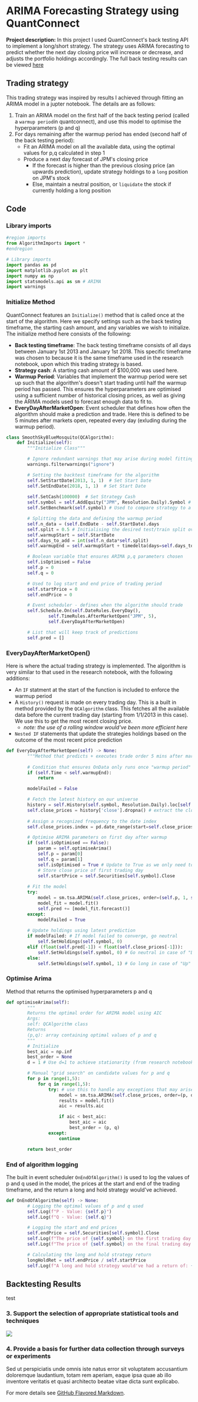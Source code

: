# ARIMA Forecasting Strategy using QuantConnect

**Project description:** In this project I used QuantConnect's back testing API to implement a long/short strategy. The strategy uses ARIMA forecasting to predict whether the next day closing price will increase or decrease, and adjusts the portfolio holdings accordingly. The full back testing results can be viewed [here]()


## Trading strategy

This trading strategy was inspired by results I achieved through fitting an ARIMA model in a jupter notebook. The details are as follows:
1. Train an ARIMA model on the first half of the back testing period (called a `warmup period`in quantconnect), and use this model to optimise the hyperparameters (p and q)
2. For days remaining after the warmup period has ended (second half of the back testing period):
    - Fit an ARIMA model on all the available data, using the optimal values for p,q calculated in step 1
    - Produce a next day forecast of JPM's closing price
      - If the forecast is higher than the previous closing price (an upwards prediction), update strategy holdings to a `long` position on JPM's stock
      - Else, maintain a neutral position, or `liquidate` the stock if currently holding a long position


## Code

### Library imports 

```python
#region imports
from AlgorithmImports import *
#endregion

# Library imports
import pandas as pd
import matplotlib.pyplot as plt
import numpy as np
import statsmodels.api as sm # ARIMA
import warnings
```


### Initialize Method

QuantConnect features an `Initialize()` method that is called once at the start of the algorithm. Here we specify settings such as the back testing timeframe, the starting cash amount, and any variables we wish to initialize. The initialize method here consists of the following:
- **Back testing timeframe**: The back testing timeframe consists of all days between January 1st 2013 and January 1st 2018. This specific timeframe was chosen to because it is the same timeframe used in the research notebook, upon which this trading strategy is based.
- **Strategy cash**: A starting cash amount of $100,000 was used here.
- **Warmup Period**: Variables that implement the warmup period were set up such that the algorithm's doesn't start trading until half the warmup period has passed. This ensures the hyperparameters are optimised using a sufficient number of historical closing prices, as well as giving the ARIMA models used to forecast enough data to fit to.
- **EveryDayAfterMarketOpen**: Event scheduler that defines how often the algorithm should make a prediction and trade. Here this is defined to be 5 minutes after markets open, repeated every day (exluding during the warmup period).

```python
class SmoothSkyBlueMosquito(QCAlgorithm):
    def Initialize(self):
        """Initialize Class"""

        # Ignore redundant warnings that may arise during model fitting 
        warnings.filterwarnings("ignore")  

        # Setting the backtest timeframe for the algorithm
        self.SetStartDate(2013, 1, 1)  # Set Start Date
        self.SetEndDate(2018, 1, 1)  # Set Start Date
        
        self.SetCash(100000)  # Set Strategy Cash
        self.symbol = self.AddEquity("JPM", Resolution.Daily).Symbol # Add JPM ticker
        self.SetBenchmark(self.symbol) # Used to compare strategy to a simple long and hold of JPM's stock

        # Splitting the data and defining the warmup period 
        self.n_data = (self.EndDate - self.StartDate).days
        self.split = 0.5 # Initialising the desired test/train split over the fixed time period
        self.warmupStart = self.StartDate
        self.days_to_add = int(self.n_data*self.split)
        self.warmupEnd = self.warmupStart + timedelta(days=self.days_to_add)

        # Boolean variable that ensures ARIMA p,q parameters chosen 
        self.isOptimised = False
        self.p = 0
        self.q = 0

        # Used to log start and end price of trading period
        self.startPrice = 0
        self.endPrice = 0

        # Event scheduler - defines when the algorithm should trade 
        self.Schedule.On(self.DateRules.EveryDay(), 
                self.TimeRules.AfterMarketOpen("JPM", 5),         
                self.EveryDayAfterMarketOpen)

        # List that will keep track of predictions
        self.pred = []
```


### EveryDayAfterMarketOpen()

Here is where the actual trading strategy is implemented. The algorithm is very similar to that used in the research notebook, with the following additions:
- An `IF` statment at the start of the function is included to enforce the warmup period
- A `History()` request is made on every trading day. This is a built in method provided by the `QCAlgorithm` class. This fetches all the available data before the current trading day (starting from 1/1/2013 in this case). We use this to get the most recent closing price.
    - *note: the use of a rolling window would've been more efficient here*
- `Nested IF` statements that update the strategies holdings based on the outcome of the most recent price prediction

```python
def EveryDayAfterMarketOpen(self) -> None:
        """Method that predicts + executes trade order 5 mins after markets open"""
        
        # Condition that ensures OnData only runs once "warmup period" has passed
        if (self.Time < self.warmupEnd):
            return

        modelFailed = False

        # Fetch the latest history on our universe
        history = self.History(self.symbol, Resolution.Daily).loc[self.symbol]
        self.close_prices = history['close'].dropna() # extract the closing prices
        
        # Assign a recognized frequency to the date index
        self.close_prices.index = pd.date_range(start=self.close_prices.index[0], periods=len(self.close_prices), freq='B')

        # Optimise ARIMA parameters on first day after warmup
        if (self.isOptimised == False):
            param = self.optimiseArima()
            self.p = param[0]
            self.q = param[1]
            self.isOptimised = True # Update to True as we only need to optimise once
            # Store close price of first trading day
            self.startPrice = self.Securities[self.symbol].Close 
    
        # Fit the model
        try:
            model = sm.tsa.ARIMA(self.close_prices, order=(self.p, 1, self.q))
            model_fit = model.fit()
            self.pred += [model_fit.forecast()]
        except:
            modelFailed = True
            
        # Update holdings using latest prediction
        if modelFailed: # If model failed to converge, go neutral
            self.SetHoldings(self.symbol, 0)
        elif (float(self.pred[-1]) < float(self.close_prices[-1])):
            self.SetHoldings(self.symbol, 0) # Go neutral in case of "Down" prediction
        else:
            self.SetHoldings(self.symbol, 1) # Go long in case of "Up" prediction
```


### Optimise Arima

Method that returns the optimised hyperparameters p and q

```python
def optimiseArima(self):
        """
        Returns the optimal order for ARIMA model using AIC 
        Args:
        self: QCAlgorithm class
        Returns
        (p,q): array containing optimal values of p and q
        """
        # Initialize
        best_aic = np.inf
        best_order = None
        d = 1 # Use d=1 to achieve stationarity (from research notebook)

        # Manual "grid search" on candidate values for p and q
        for p in range(1,5):  
            for q in range(1,5): 
                try: # use this to handle any exceptions that may arise during fitting
                    model = sm.tsa.ARIMA(self.close_prices, order=(p, d, q))
                    results = model.fit()
                    aic = results.aic

                    if aic < best_aic:
                        best_aic = aic
                        best_order = (p, q)
                except:
                    continue

        return best_order
```


### End of algorithm logging

The built in event scheduler `OnEndOfAlgorithm()` is used to log the values of p and q used in the model, the prices at the start and end of the trading timeframe, and the return a long and hold strategy would've achieved.

```python
def OnEndOfAlgorithm(self) -> None:
        # Logging the optimal values of p and q used 
        self.Log(f"P - Value: {self.p}")
        self.Log(f"Q - Value: {self.q}")

        # Logging the start and end prices 
        self.endPrice = self.Securities[self.symbol].Close
        self.Log(f"The price of {self.symbol} on the first trading day: {self.startPrice}")
        self.Log(f"The price of {self.symbol} on the final trading day: {self.endPrice}")

        # Calculating the long and hold strategy return
        longHoldRet = self.endPrice / self.startPrice
        self.Log(f"A long and hold strategy would've had a return of: {longHoldRet}")
```

## Backtesting Results


test


### 3. Support the selection of appropriate statistical tools and techniques

<img src="images/dummy_thumbnail.jpg?raw=true"/>

### 4. Provide a basis for further data collection through surveys or experiments

Sed ut perspiciatis unde omnis iste natus error sit voluptatem accusantium doloremque laudantium, totam rem aperiam, eaque ipsa quae ab illo inventore veritatis et quasi architecto beatae vitae dicta sunt explicabo. 

For more details see [GitHub Flavored Markdown](https://guides.github.com/features/mastering-markdown/).
